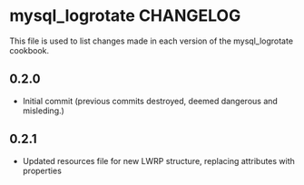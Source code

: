 mysql_logrotate CHANGELOG
=========================

This file is used to list changes made in each version of the mysql_logrotate cookbook.

0.2.0
-----
- Initial commit (previous commits destroyed, deemed dangerous and misleding.)

0.2.1
-----
- Updated resources file for new LWRP structure, replacing attributes with properties
